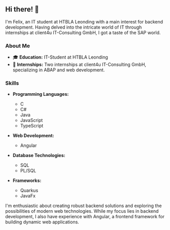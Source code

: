 ## Hi there! 👋

I'm Felix, an IT student at HTBLA Leonding with a main interest for backend development. Having delved into the intricate world of IT through internships at client4u IT-Consulting GmbH, I got a taste of the SAP world.

### About Me

- 🎓 **Education:** IT-Student at HTBLA Leonding
- 💼 **Internships:** Two internships at client4u IT-Consulting GmbH, specializing in ABAP and web development.

### Skills

- **Programming Languages:**
  - C
  - C#
  - Java
  - JavaScript
  - TypeScript

- **Web Development:**
  - Angular

- **Database Technologies:**
  - SQL
  - PL/SQL

- **Frameworks:**  
  - Quarkus
  - JavaFx

I'm enthusiastic about creating robust backend solutions and exploring the possibilities of modern web technologies. While my focus lies in backend development, I also have experience with Angular, a frontend framework for building dynamic web applications.
